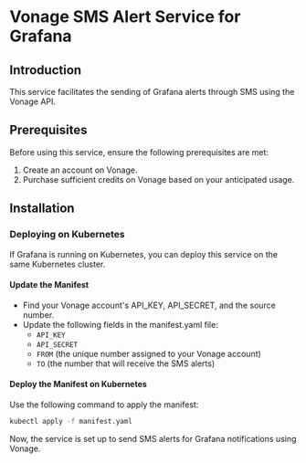 # Vonage SMS Alert Service for Grafana

## Introduction

This service facilitates the sending of Grafana alerts through SMS using the Vonage API.

## Prerequisites

Before using this service, ensure the following prerequisites are met:

1. Create an account on Vonage.
2. Purchase sufficient credits on Vonage based on your anticipated usage.

## Installation

### Deploying on Kubernetes

If Grafana is running on Kubernetes, you can deploy this service on the same Kubernetes cluster.

#### Update the Manifest

- Find your Vonage account's API_KEY, API_SECRET, and the source number.
- Update the following fields in the manifest.yaml file:
  - `API_KEY`
  - `API_SECRET`
  - `FROM` (the unique number assigned to your Vonage account)
  - `TO` (the number that will receive the SMS alerts)

#### Deploy the Manifest on Kubernetes

Use the following command to apply the manifest:

```bash
kubectl apply -f manifest.yaml
```

Now, the service is set up to send SMS alerts for Grafana notifications using Vonage.
